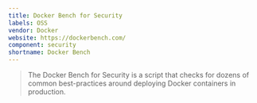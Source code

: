 ```yaml
---
title: Docker Bench for Security
labels: OSS
vendor: Docker
website: https://dockerbench.com/
component: security
shortname: Docker Bench
---
```

> The Docker Bench for Security is a script that checks for dozens of
> common best-practices around deploying Docker containers in
> production.
